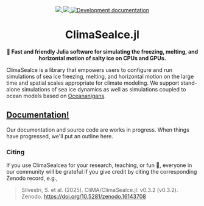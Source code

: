 
<p align="center">
  <a href="https://doi.org/10.5281/zenodo.16143708" >
    <img src="https://zenodo.org/badge/DOI/10.5281/zenodo.16143708.svg?style=flat-square"/>
  </a>
  <a href="https://codecov.io/gh/CliMA/ClimaSeaIce.jl" >
    <img src="https://codecov.io/gh/CliMA/ClimaSeaIce.jl/graph/badge.svg?token=3Smw4jVzZG"/>
  </a>
  <a href="https://clima.github.io/ClimaSeaIceDocumentation/dev">
    <img alt="Development documentation" src="https://img.shields.io/badge/documentation-in%20development-orange">
  </a>
</p>

<!-- Title -->
<h1 align="center">
  ClimaSeaIce.jl
</h1>

<!-- description -->
<p align="center">
  <strong>🧊 Fast and friendly Julia software for simulating the freezing, melting, and horizontal motion of salty ice on CPUs and GPUs.</strong>
</p>


ClimaSeaIce is a library that empowers users to configure and run simulations of sea ice freezing, melting, and horizontal motion on the
large time and spatial scales appropriate for climate modeling.
We support stand-alone simulations of sea ice dynamics as well as simulations coupled to ocean models based on [Oceananigans]().

## [Documentation!](https://clima.github.io/ClimaSeaIceDocumentation/dev/)

Our documentation and source code are works in progress.
When things have progressed, we'll put an outline here.

### Citing

If you use ClimaSeaIcea for your research, teaching, or fun 🤩, everyone in our community will be grateful
if you give credit by citing the corresponding Zenodo record, e.g.,

> Silvestri, S. et al. (2025). CliMA/ClimaSeaIce.jl: v0.3.2 (v0.3.2). Zenodo. https://doi.org/10.5281/zenodo.16143708
